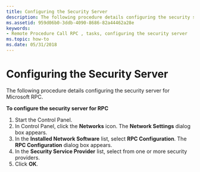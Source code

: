 ```yaml
---
title: Configuring the Security Server
description: The following procedure details configuring the security server for Microsoft RPC.
ms.assetid: 959d06b0-3ddb-4090-8686-82a44462a28e
keywords:
- Remote Procedure Call RPC , tasks, configuring the security server
ms.topic: how-to
ms.date: 05/31/2018
---
```


# Configuring the Security Server

The following procedure details configuring the security server for Microsoft RPC.

**To configure the security server for RPC**

1.  Start the Control Panel.
2.  In Control Panel, click the **Networks** icon. The **Network Settings** dialog box appears.
3.  In the **Installed Network Software** list, select **RPC Configuration**. The **RPC Configuration** dialog box appears.
4.  In the **Security Service Provider** list, select from one or more security providers.
5.  Click **OK**.

 

 




